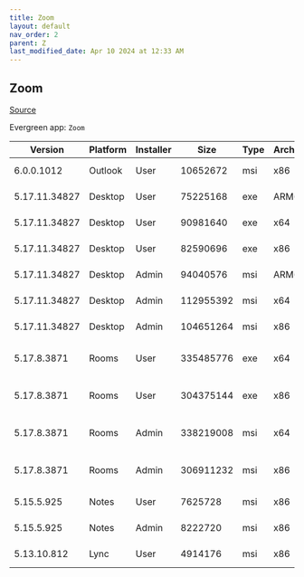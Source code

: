 ```yaml
---
title: Zoom
layout: default
nav_order: 2
parent: Z
last_modified_date: Apr 10 2024 at 12:33 AM
---
```


## Zoom

[Source](https://zoom.us/download)

Evergreen app: `Zoom`

| Version       | Platform | Installer | Size      | Type | Architecture | URI                                                                                                                                              |
| ------------- | -------- | --------- | --------- | ---- | ------------ | ------------------------------------------------------------------------------------------------------------------------------------------------ |
| 6.0.0.1012    | Outlook  | User      | 10652672  | msi  | x86          | [https://cdn.zoom.us/prod/6.0.0.1012/ZoomOutlookPluginSetup.msi](https://cdn.zoom.us/prod/6.0.0.1012/ZoomOutlookPluginSetup.msi)                 |
| 5.17.11.34827 | Desktop  | User      | 75225168  | exe  | ARM64        | [https://cdn.zoom.us/prod/5.17.11.34827/arm64/ZoomInstallerFull.exe](https://cdn.zoom.us/prod/5.17.11.34827/arm64/ZoomInstallerFull.exe)         |
| 5.17.11.34827 | Desktop  | User      | 90981640  | exe  | x64          | [https://cdn.zoom.us/prod/5.17.11.34827/x64/ZoomInstallerFull.exe](https://cdn.zoom.us/prod/5.17.11.34827/x64/ZoomInstallerFull.exe)             |
| 5.17.11.34827 | Desktop  | User      | 82590696  | exe  | x86          | [https://cdn.zoom.us/prod/5.17.11.34827/ZoomInstallerFull.exe](https://cdn.zoom.us/prod/5.17.11.34827/ZoomInstallerFull.exe)                     |
| 5.17.11.34827 | Desktop  | Admin     | 94040576  | msi  | ARM64        | [https://cdn.zoom.us/prod/5.17.11.34827/arm64/ZoomInstallerFull.msi](https://cdn.zoom.us/prod/5.17.11.34827/arm64/ZoomInstallerFull.msi)         |
| 5.17.11.34827 | Desktop  | Admin     | 112955392 | msi  | x64          | [https://cdn.zoom.us/prod/5.17.11.34827/x64/ZoomInstallerFull.msi](https://cdn.zoom.us/prod/5.17.11.34827/x64/ZoomInstallerFull.msi)             |
| 5.17.11.34827 | Desktop  | Admin     | 104651264 | msi  | x86          | [https://cdn.zoom.us/prod/5.17.11.34827/ZoomInstallerFull.msi](https://cdn.zoom.us/prod/5.17.11.34827/ZoomInstallerFull.msi)                     |
| 5.17.8.3871   | Rooms    | User      | 335485776 | exe  | x64          | [https://cdn.zoom.us/prod/5.17.8.3871/x64/zoomrooms-5.17.8.3871-x64.exe](https://cdn.zoom.us/prod/5.17.8.3871/x64/zoomrooms-5.17.8.3871-x64.exe) |
| 5.17.8.3871   | Rooms    | User      | 304375144 | exe  | x86          | [https://cdn.zoom.us/prod/5.17.8.3871/zoomrooms-5.17.8.3871-x86.exe](https://cdn.zoom.us/prod/5.17.8.3871/zoomrooms-5.17.8.3871-x86.exe)         |
| 5.17.8.3871   | Rooms    | Admin     | 338219008 | msi  | x64          | [https://cdn.zoom.us/prod/5.17.8.3871/x64/zoomrooms-5.17.8.3871-x64.msi](https://cdn.zoom.us/prod/5.17.8.3871/x64/zoomrooms-5.17.8.3871-x64.msi) |
| 5.17.8.3871   | Rooms    | Admin     | 306911232 | msi  | x86          | [https://cdn.zoom.us/prod/5.17.8.3871/zoomrooms-5.17.8.3871-x86.msi](https://cdn.zoom.us/prod/5.17.8.3871/zoomrooms-5.17.8.3871-x86.msi)         |
| 5.15.5.925    | Notes    | User      | 7625728   | msi  | x86          | [https://cdn.zoom.us/prod/5.15.5.925/ZoomNotesPluginSetup.msi](https://cdn.zoom.us/prod/5.15.5.925/ZoomNotesPluginSetup.msi)                     |
| 5.15.5.925    | Notes    | Admin     | 8222720   | msi  | x86          | [https://cdn.zoom.us/prod/5.15.5.925/ZoomNotesPluginAdminTool.msi](https://cdn.zoom.us/prod/5.15.5.925/ZoomNotesPluginAdminTool.msi)             |
| 5.13.10.812   | Lync     | User      | 4914176   | msi  | x86          | [https://cdn.zoom.us/prod/5.13.10.812/ZoomLyncPluginSetup.msi](https://cdn.zoom.us/prod/5.13.10.812/ZoomLyncPluginSetup.msi)                     |
